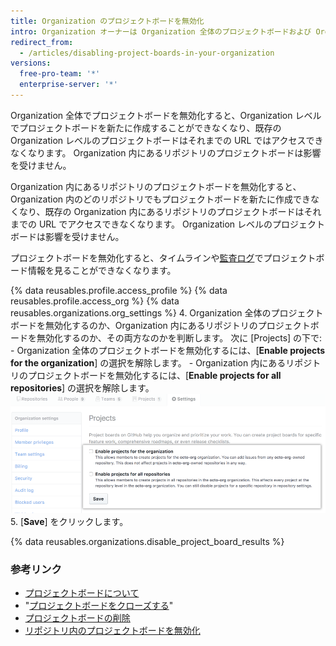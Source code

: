 ```yaml
---
title: Organization のプロジェクトボードを無効化
intro: Organization オーナーは Organization 全体のプロジェクトボードおよび Organization 内にあるリポジトリのプロジェクトボードをオフにできます。
redirect_from:
  - /articles/disabling-project-boards-in-your-organization
versions:
  free-pro-team: '*'
  enterprise-server: '*'
---
```


Organization 全体でプロジェクトボードを無効化すると、Organization レベルでプロジェクトボードを新たに作成することができなくなり、既存の Organization レベルのプロジェクトボードはそれまでの URL ではアクセスできなくなります。 Organization 内にあるリポジトリのプロジェクトボードは影響を受けません。

Organization 内にあるリポジトリのプロジェクトボードを無効化すると、Organization 内のどのリポジトリでもプロジェクトボードを新たに作成できなくなり、既存の Organization 内にあるリポジトリのプロジェクトボードはそれまでの URL でアクセスできなくなります。 Organization レベルのプロジェクトボードは影響を受けません。

プロジェクトボードを無効化すると、タイムラインや[監査ログ](/articles/reviewing-the-audit-log-for-your-organization/)でプロジェクトボード情報を見ることができなくなります。

{% data reusables.profile.access_profile %}
{% data reusables.profile.access_org %}
{% data reusables.organizations.org_settings %}
4. Organization 全体のプロジェクトボードを無効化するのか、Organization 内にあるリポジトリのプロジェクトボードを無効化するのか、その両方なのかを判断します。 次に [Projects] の下で:
    - Organization 全体のプロジェクトボードを無効化するには、[**Enable projects for the organization**] の選択を解除します。
    - Organization 内にあるリポジトリのプロジェクトボードを無効化するには、[**Enable projects for all repositories**] の選択を解除します。 ![Organization や Organization の全リポジトリのプロジェクトを無効にするチェックボックス](/assets/images/help/projects/disable-org-projects-checkbox.png)
5. [**Save**] をクリックします。

{% data reusables.organizations.disable_project_board_results %}

### 参考リンク

- [プロジェクトボードについて](/articles/about-project-boards)
- "[プロジェクトボードをクローズする](/articles/closing-a-project-board)"
- [プロジェクトボードの削除](/articles/deleting-a-project-board)
- [リポジトリ内のプロジェクトボードを無効化](/articles/disabling-project-boards-in-a-repository)

